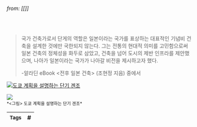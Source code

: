 
###### from: [[]]

<br/>

>국가 건축가로서 단게의 역할은 일본이라는 국가를 표상하는 대표적인 기념비 건축을 설계한 것에만 국한되지 않는다. 그는 전통의 현대적 의미를 고민함으로써 일본 건축의 정체성을 화두로 삼았고, 건축을 넘어 도시의 제반 인프라를 제안했으며, 나아가 일본이라는 국가가 나아갈 비전을 제시하고자 했다. 
>
>-알라딘 eBook <전후 일본 건축> (조현정 지음) 중에서 


[![도쿄 계획을 설명하는 단기 겐조](https://t1.daumcdn.net/cfile/tistory/222DA83A586A087927)](https://t1.daumcdn.net/cfile/tistory/222DA83A586A087927)


<img src="https://t1.daumcdn.net/cfile/tistory/222DA83A586A087927">
<br/><small> *<그림> 도쿄 계획을 설명하는 단기 겐조* </small> <br/>

| <small> Tags </small> | # |
| --- | --- |
